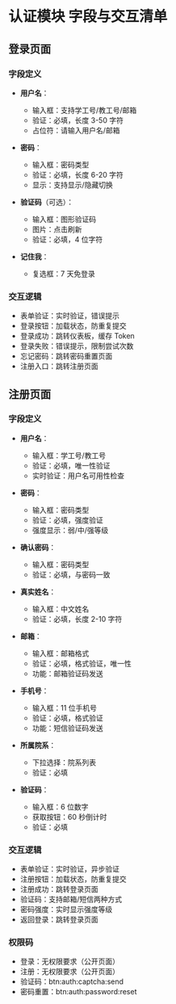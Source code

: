 # 认证模块 字段与交互清单

## 登录页面

### 字段定义

- **用户名**：

  - 输入框：支持学工号/教工号/邮箱
  - 验证：必填，长度 3-50 字符
  - 占位符：请输入用户名/邮箱

- **密码**：

  - 输入框：密码类型
  - 验证：必填，长度 6-20 字符
  - 显示：支持显示/隐藏切换

- **验证码**（可选）：

  - 输入框：图形验证码
  - 图片：点击刷新
  - 验证：必填，4 位字符

- **记住我**：
  - 复选框：7 天免登录

### 交互逻辑

- 表单验证：实时验证，错误提示
- 登录按钮：加载状态，防重复提交
- 登录成功：跳转仪表板，缓存 Token
- 登录失败：错误提示，限制尝试次数
- 忘记密码：跳转密码重置页面
- 注册入口：跳转注册页面

## 注册页面

### 字段定义

- **用户名**：

  - 输入框：学工号/教工号
  - 验证：必填，唯一性验证
  - 实时验证：用户名可用性检查

- **密码**：

  - 输入框：密码类型
  - 验证：必填，强度验证
  - 强度显示：弱/中/强等级

- **确认密码**：

  - 输入框：密码类型
  - 验证：必填，与密码一致

- **真实姓名**：

  - 输入框：中文姓名
  - 验证：必填，长度 2-10 字符

- **邮箱**：

  - 输入框：邮箱格式
  - 验证：必填，格式验证，唯一性
  - 功能：邮箱验证码发送

- **手机号**：

  - 输入框：11 位手机号
  - 验证：必填，格式验证
  - 功能：短信验证码发送

- **所属院系**：

  - 下拉选择：院系列表
  - 验证：必填

- **验证码**：
  - 输入框：6 位数字
  - 获取按钮：60 秒倒计时
  - 验证：必填

### 交互逻辑

- 表单验证：实时验证，异步验证
- 注册按钮：加载状态，防重复提交
- 注册成功：跳转登录页面
- 验证码：支持邮箱/短信两种方式
- 密码强度：实时显示强度等级
- 返回登录：跳转登录页面

### 权限码

- 登录：无权限要求（公开页面）
- 注册：无权限要求（公开页面）
- 验证码：btn:auth:captcha:send
- 密码重置：btn:auth:password:reset
